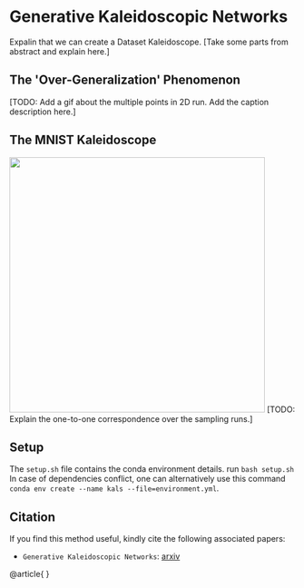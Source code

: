 # Generative Kaleidoscopic Networks
Expalin that we can create a Dataset Kaleidoscope. [Take some parts from abstract and explain here.]

## The 'Over-Generalization' Phenomenon
[TODO: Add a gif about the multiple points in 2D run. Add the caption description here.]

## The MNIST Kaleidoscope
<img src="https://github.com/Harshs27/generative-kaleidoscopic-networks/blob/main/mnist_1_with_init_MLP_H500_L10_run300.gif" width="450" />
[TODO: Explain the one-to-one correspondence over the sampling runs.]

## Setup  
The `setup.sh` file contains the conda environment details. run `bash setup.sh`    
In case of dependencies conflict, one can alternatively use this command `conda env create --name kals --file=environment.yml`.  

## Citation
If you find this method useful, kindly cite the following associated papers:
- `Generative Kaleidoscopic Networks`: [arxiv](<https://arxiv.org/abs/xxx.xxx>)  

@article{
}   
